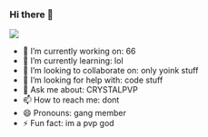 ### Hi there 👋

<img align="center" src="https://github-readme-stats.vercel.app/api/?username=69hr&count_private=true&include_all_commits" />

- 🔭 I’m currently working on: 66
- 🌱 I’m currently learning: lol
- 👯 I’m looking to collaborate on: only yoink stuff
- 🤔 I’m looking for help with: code stuff
- 💬 Ask me about: CRYSTALPVP
- 📫 How to reach me: dont
- 😄 Pronouns: gang member
- ⚡ Fun fact: im a pvp god

